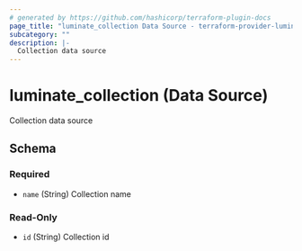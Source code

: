 ```yaml
---
# generated by https://github.com/hashicorp/terraform-plugin-docs
page_title: "luminate_collection Data Source - terraform-provider-luminate"
subcategory: ""
description: |-
  Collection data source
---
```


# luminate_collection (Data Source)

Collection data source



<!-- schema generated by tfplugindocs -->
## Schema

### Required

- `name` (String) Collection name

### Read-Only

- `id` (String) Collection id
